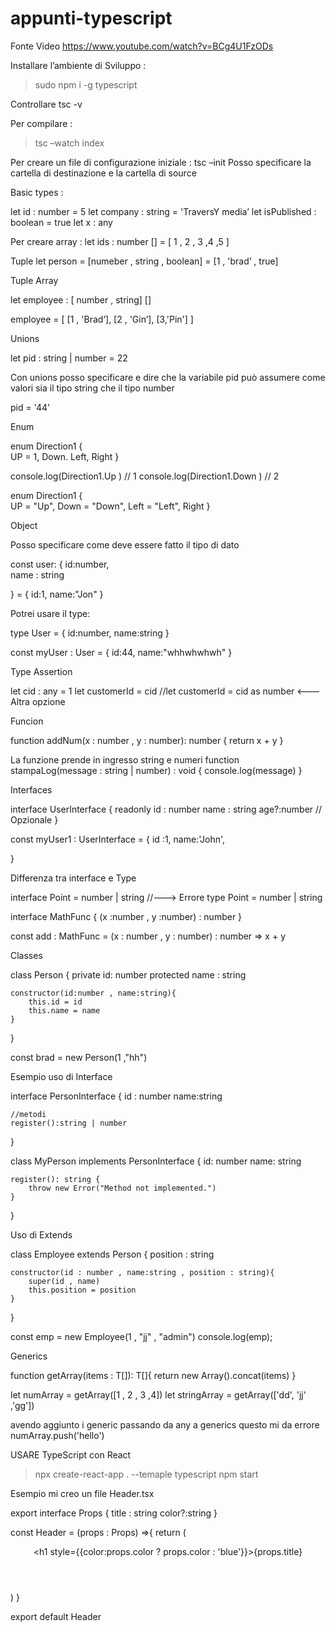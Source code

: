# appunti-typescript


Fonte Video
https://www.youtube.com/watch?v=BCg4U1FzODs



Installare l’ambiente di Sviluppo :

> sudo npm i -g typescript

Controllare tsc -v

Per compilare  :

> tsc –watch index

Per creare un file di configurazione iniziale : tsc –init
Posso specificare la cartella di destinazione  e la cartella di source



Basic types :

let id : number = 5
let company : string = 'TraversY media’
let isPublished : boolean = true
let x : any


Per creare array :
let ids  : number  [] = [ 1 , 2 , 3 ,4 ,5 ]

Tuple
let person = [numeber , string , boolean] = [1 , 'brad’ , true]


Tuple Array

let employee : [ number , string] [] 

employee = [
	[1 , 'Brad’],
	[2 , 'Gin’],
	[3,'Pin']
]


Unions

let pid : string | number = 22

Con  unions posso specificare e dire che la variabile pid può assumere come valori sia il tipo string che il tipo number

pid = '44'



Enum

enum Direction1  {	
	UP = 1,
	Down.
	Left,
	Right
}

console.log(Direction1.Up ) // 1
console.log(Direction1.Down ) // 2


enum Direction1  {	
	UP = "Up",
	Down = "Down",
	Left = "Left",
	Right
}





Object

Posso specificare come deve 
essere fatto il tipo di dato

const user: {
    id:number,  
    name : string

} = {
    id:1,
    name:"Jon"
}

Potrei usare il type:

type User = {
    id:number,
    name:string
}

const myUser : User = {
    id:44,
    name:"whhwhwhwh"
}


Type Assertion

let cid : any = 1
let customerId = <number> cid
//let customerId = cid as number  <---Altra opzione



Funcion

function addNum(x : number , y : number): number {
    return x + y 
}


La funzione prende in ingresso string e numeri
function stampaLog(message : string | number) : void {
    console.log(message)
}

Interfaces

interface UserInterface {
    readonly id : number
    name : string
    age?:number  // Opzionale
}

const myUser1 : UserInterface = {
    id :1,
    name:'John',
   
}


Differenza tra interface e Type

interface Point = number | string  //---> Errore
type Point = number | string


interface MathFunc {
    (x :number , y :number) : number
}

const add : MathFunc = (x : number , y : number) : number => x + y


Classes

class Person {
    private id: number
    protected name : string

    constructor(id:number , name:string){
        this.id = id
        this.name = name
    }

}

const brad = new Person(1 ,"hh")

Esempio uso di Interface

interface PersonInterface {
    id : number
    name:string

    //metodi
    register():string | number
}

class MyPerson implements PersonInterface {
    id: number
    name: string

    register(): string {
        throw new Error("Method not implemented.")
    }
}



Uso di Extends

class Employee extends Person {
    position : string

    constructor(id : number , name:string , position : string){
        super(id , name)
        this.position = position
    }
}

const emp = new Employee(1 , "jj" , "admin")
console.log(emp);



Generics

function getArray<T>(items : T[]): T[]{
    return new Array().concat(items)
}

let numArray = getArray<number>([1 , 2 , 3 ,4])
let stringArray = getArray<string>(['dd', 'jj' ,'gg'])

avendo aggiunto i generic 
passando da any a generics questo
mi da errore numArray.push('hello')


USARE TypeScript con React

> npx create-react-app . --temaple typescript
> npm start

Esempio mi creo un file Header.tsx



export interface Props {
    title : string
    color?:string
}


const Header = (props : Props) =>{
    return (
        <header>
            <h1 style={{color:props.color ? props.color : 'blue'}}>{props.title}</h1>
        </header>
    )
}

export default Header



















